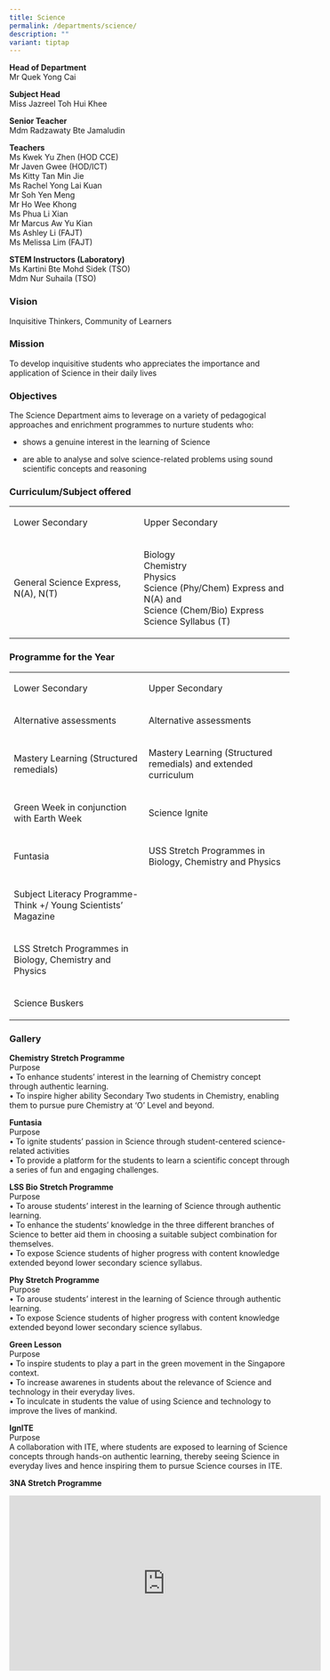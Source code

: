 ```yaml
---
title: Science
permalink: /departments/science/
description: ""
variant: tiptap
---
```

<p><strong>Head of Department</strong>
<br>Mr Quek Yong Cai</p>
<p><strong>Subject Head</strong>
<br>Miss Jazreel Toh Hui Khee</p>
<p><strong>Senior Teacher</strong>
<br>Mdm Radzawaty Bte Jamaludin</p>
<p><strong>Teachers</strong>
<br>Ms Kwek Yu Zhen (HOD CCE)
<br>Mr Javen Gwee (HOD/ICT)
<br>Ms Kitty Tan Min Jie
<br>Ms Rachel Yong Lai Kuan
<br>Mr Soh Yen Meng
<br>Mr Ho Wee Khong
<br>Ms Phua Li Xian
<br>Mr Marcus Aw Yu Kian
<br>Ms Ashley Li (FAJT)
<br>Ms Melissa Lim (FAJT)</p>
<p><strong>STEM Instructors (Laboratory)</strong>
<br>Ms Kartini Bte Mohd Sidek (TSO)
<br>Mdm Nur Suhaila (TSO)</p>
<h3>Vision</h3>
<p>Inquisitive Thinkers, Community of Learners</p>
<h3>Mission</h3>
<p>To develop inquisitive students who appreciates the importance and application
of Science in their daily lives</p>
<h3>Objectives</h3>
<p>The Science Department aims to leverage on a variety of pedagogical approaches
and enrichment programmes to nurture students who:</p>
<ul data-tight="true" class="tight">
<li>
<p>shows a genuine interest in the learning of Science</p>
</li>
<li>
<p>are able to analyse and solve science-related problems using sound scientific
concepts and reasoning</p>
</li>
</ul>
<h3>Curriculum/Subject offered</h3>
<table style="minWidth: 50px">
<colgroup>
<col>
<col>
</colgroup>
<tbody>
<tr>
<td rowspan="1" colspan="1">
<p>Lower Secondary</p>
</td>
<td rowspan="1" colspan="1">
<p>Upper Secondary</p>
</td>
</tr>
<tr>
<td rowspan="1" colspan="1">
<p>General Science Express, N(A), N(T)</p>
</td>
<td rowspan="1" colspan="1">
<p>Biology
<br>Chemistry
<br>Physics
<br>Science (Phy/Chem) Express and N(A) and
<br>Science (Chem/Bio) Express
<br>Science Syllabus (T)</p>
</td>
</tr>
</tbody>
</table>
<h3>Programme for the Year</h3>
<table style="minWidth: 50px">
<colgroup>
<col>
<col>
</colgroup>
<tbody>
<tr>
<td rowspan="1" colspan="1">
<p>Lower Secondary</p>
</td>
<td rowspan="1" colspan="1">
<p>Upper Secondary</p>
</td>
</tr>
<tr>
<td rowspan="1" colspan="1">
<p>Alternative assessments</p>
</td>
<td rowspan="1" colspan="1">
<p>Alternative assessments</p>
</td>
</tr>
<tr>
<td rowspan="1" colspan="1">
<p>Mastery Learning (Structured remedials)</p>
</td>
<td rowspan="1" colspan="1">
<p>Mastery Learning (Structured remedials) and extended curriculum</p>
</td>
</tr>
<tr>
<td rowspan="1" colspan="1">
<p>Green Week in conjunction with Earth Week</p>
</td>
<td rowspan="1" colspan="1">
<p>Science Ignite</p>
</td>
</tr>
<tr>
<td rowspan="1" colspan="1">
<p>Funtasia</p>
</td>
<td rowspan="1" colspan="1">
<p>USS Stretch Programmes in Biology, Chemistry and Physics</p>
</td>
</tr>
<tr>
<td rowspan="1" colspan="1">
<p>Subject Literacy Programme-
<br>Think +/ Young Scientists’ Magazine</p>
</td>
<td rowspan="1" colspan="1">
<p></p>
</td>
</tr>
<tr>
<td rowspan="1" colspan="1">
<p>LSS Stretch Programmes in Biology, Chemistry and Physics</p>
</td>
<td rowspan="1" colspan="1">
<p></p>
</td>
</tr>
<tr>
<td rowspan="1" colspan="1">
<p>Science Buskers
<br>
</p>
</td>
<td rowspan="1" colspan="1">
<p></p>
</td>
</tr>
</tbody>
</table>
<h3>Gallery</h3>
<p><strong>Chemistry Stretch Programme</strong>
<br>Purpose
<br>• To enhance students’ interest in the learning of Chemistry concept through
authentic learning.
<br>• To inspire higher ability Secondary Two students in Chemistry, enabling
them to pursue pure Chemistry at ‘O’ Level and beyond.</p>
<p><strong>Funtasia</strong>
<br>Purpose
<br>• To ignite students’ passion in Science through student-centered science-related
activities
<br>• To provide a platform for the students to learn a scientific concept
through a series of fun and engaging challenges.</p>
<p><strong>LSS Bio Stretch Programme</strong>
<br>Purpose
<br>• To arouse students’ interest in the learning of Science through authentic
learning.
<br>• To enhance the students’ knowledge in the three different branches of
Science to better aid them in choosing a suitable subject combination for
themselves.
<br>• To expose Science students of higher progress with content knowledge
extended beyond lower secondary science syllabus.</p>
<p><strong>Phy Stretch Programme</strong>
<br>Purpose
<br>• To arouse students’ interest in the learning of Science through authentic
learning.
<br>• To expose Science students of higher progress with content knowledge
extended beyond lower secondary science syllabus.</p>
<p><strong>Green Lesson</strong>
<br>Purpose
<br>• To inspire students to play a part in the green movement in the Singapore
context.
<br>• To increase awarenes in students about the relevance of Science and
technology in their everyday lives.
<br>• To inculcate in students the value of using Science and technology to
improve the lives of mankind.</p>
<p><strong>IgnITE</strong>
<br>Purpose
<br>A collaboration with ITE, where students are exposed to learning of Science
concepts through hands-on authentic learning, thereby seeing Science in
everyday lives and hence inspiring them to pursue Science courses in ITE.</p>
<p><strong>3NA Stretch Programme</strong>
</p>
<div class="iframe-wrapper">
<iframe height="315" width="560" allowfullscreen="true" frameborder="0" src="https://www.youtube.com/embed/LQaOEcFwVhA?si=rELM3rW9bURRVGiF"></iframe>
</div>
<p></p>